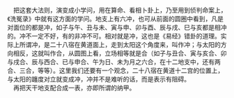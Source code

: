 &emsp;把这套大法则，演变成小学问，用在算命、看相卜卦上，乃至用到侦判命案上，《洗冤录》中就有这方面的学问。地支上有六冲，也可从前面的圆圈中看到，凡是对面位的都是冲，如子与午、丑与未、寅与申、卯与酉、辰与戌、巳与亥都是相冲的。冲不一定不好，有的非冲不可。相对就是冲，这也是《易经》错卦的道理。实际上所谓冲，是二十八宿在黄道面上，走到太阳这个角度来，叫作冲；与太阳的方向相反，这就叫作合，从圆图上看，立场相等就是合（如子与丑合、寅与亥合、卯与戌合、辰与西合、已与申合、午为日、未为月之六合，在十二地支中，还有两合、三合，等等）。这里我们还要有一个观念，二十八宿在黄道十二宫的位置上，与太阳的躔度对立就变成冲，冲并不是难听的话，而是表示有阻碍。<br>&emsp;再把天干地支配合成一表，亦即所谓的纳甲。<br>